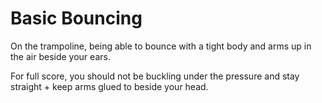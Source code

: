 # Basic Bouncing

On the trampoline, being able to bounce with a tight body and arms up in the air beside your ears.

For full score, you should not be buckling under the pressure and stay straight + keep arms glued to beside your head.
